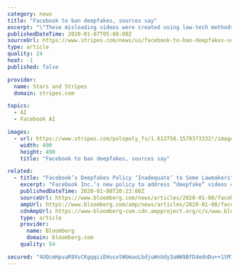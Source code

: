 ```yaml
---
category: news
title: "Facebook to ban deepfakes, sources say"
excerpt: "\"These misleading videos were created using low-tech methods and did not rely on AI-based techniques ... according to the research firm Deeptrace Labs. Facebook and other tech firms last year ..."
publishedDateTime: 2020-01-07T05:08:00Z
sourceUrl: https://www.stripes.com/news/us/facebook-to-ban-deepfakes-sources-say-1.613757
type: article
quality: 24
heat: -1
published: false

provider:
  name: Stars and Stripes
  domain: stripes.com

topics:
  - AI
  - Facebook AI

images:
  - url: https://www.stripes.com/polopoly_fs/1.613758.1578373332!/image/image.jpg_gen/derivatives/landscape_490/image.jpg
    width: 490
    height: 490
    title: "Facebook to ban deepfakes, sources say"

related:
  - title: "Facebook’s Deepfakes Policy ‘Inadequate’ to Some Lawmakers"
    excerpt: "Facebook Inc.’s new policy to address “deepfake” videos came under fire from some lawmakers and disinformation experts who say it fails to address other kinds of online manipulation. The criticism, in interviews,"
    publishedDateTime: 2020-01-08T20:23:00Z
    sourceUrl: https://www.bloomberg.com/news/articles/2020-01-08/facebook-s-deepfakes-policy-inadequate-to-some-lawmakers
    ampUrl: https://www.bloomberg.com/amp/news/articles/2020-01-08/facebook-s-deepfakes-policy-inadequate-to-some-lawmakers
    cdnAmpUrl: https://www-bloomberg-com.cdn.ampproject.org/c/s/www.bloomberg.com/amp/news/articles/2020-01-08/facebook-s-deepfakes-policy-inadequate-to-some-lawmakers
    type: article
    provider:
      name: Bloomberg
      domain: bloomberg.com
    quality: 54

secured: "4UQcmHpvaR9XvCKgqqiiEHusxtWUmaoLbdjuWnUdy3aWW9BfD4mdnDu++1tM7ldirLLh/nmZH/dE7jES6TFz7L00xprFiDWpmcP7b+CAVDqgNalyKayVijCFfvMQYfrHcGcUz0pzqNjZzjDvVzCyWxwT/QR89KCMGxTkvPrAi29lC04YHe8sGwML1/JTho738zE2emyq6ZUYenBVxmfqYOQ9bcgsZcR0bEuSV8nESp68d50alLkfwbRX10+du18VUpsNqi4L5sDjeUyGOglpESm3jrrCi3o2+tjA2nwN25Gqq/gj/3xSE9kIWDvtpL5O;1wOddj6VOOfTdgdgKvAnIw=="
---
```


